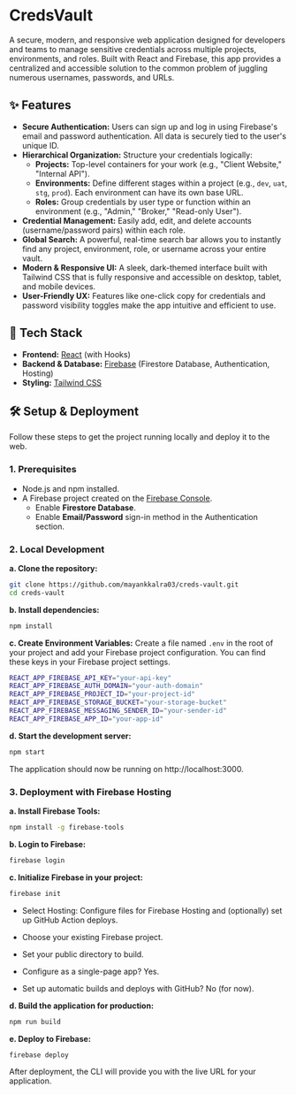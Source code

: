 # CredsVault

A secure, modern, and responsive web application designed for developers and teams to manage sensitive credentials across multiple projects, environments, and roles. Built with React and Firebase, this app provides a centralized and accessible solution to the common problem of juggling numerous usernames, passwords, and URLs.

## ✨ Features

* **Secure Authentication:** Users can sign up and log in using Firebase's email and password authentication. All data is securely tied to the user's unique ID.
* **Hierarchical Organization:** Structure your credentials logically:
    * **Projects:** Top-level containers for your work (e.g., "Client Website," "Internal API").
    * **Environments:** Define different stages within a project (e.g., `dev`, `uat`, `stg`, `prod`). Each environment can have its own base URL.
    * **Roles:** Group credentials by user type or function within an environment (e.g., "Admin," "Broker," "Read-only User").
* **Credential Management:** Easily add, edit, and delete accounts (username/password pairs) within each role.
* **Global Search:** A powerful, real-time search bar allows you to instantly find any project, environment, role, or username across your entire vault.
* **Modern & Responsive UI:** A sleek, dark-themed interface built with Tailwind CSS that is fully responsive and accessible on desktop, tablet, and mobile devices.
* **User-Friendly UX:** Features like one-click copy for credentials and password visibility toggles make the app intuitive and efficient to use.

## 🚀 Tech Stack

* **Frontend:** [React](https://reactjs.org/) (with Hooks)
* **Backend & Database:** [Firebase](https://firebase.google.com/) (Firestore Database, Authentication, Hosting)
* **Styling:** [Tailwind CSS](https://tailwindcss.com/)

## 🛠️ Setup & Deployment

Follow these steps to get the project running locally and deploy it to the web.

### 1. Prerequisites

* Node.js and npm installed.
* A Firebase project created on the [Firebase Console](https://console.firebase.google.com/).
    * Enable **Firestore Database**.
    * Enable **Email/Password** sign-in method in the Authentication section.

### 2. Local Development

**a. Clone the repository:**

```bash
git clone https://github.com/mayankkalra03/creds-vault.git
cd creds-vault
```

**b. Install dependencies:**

```bash
npm install
```

**c. Create Environment Variables:**
Create a file named `.env` in the root of your project and add your Firebase project configuration. You can find these keys in your Firebase project settings.

```bash
REACT_APP_FIREBASE_API_KEY="your-api-key"
REACT_APP_FIREBASE_AUTH_DOMAIN="your-auth-domain"
REACT_APP_FIREBASE_PROJECT_ID="your-project-id"
REACT_APP_FIREBASE_STORAGE_BUCKET="your-storage-bucket"
REACT_APP_FIREBASE_MESSAGING_SENDER_ID="your-sender-id"
REACT_APP_FIREBASE_APP_ID="your-app-id"
```

**d. Start the development server:**

```bash
npm start
```

The application should now be running on http://localhost:3000.

### 3. Deployment with Firebase Hosting

**a. Install Firebase Tools:**

```bash
npm install -g firebase-tools
```

**b. Login to Firebase:**

```bash
firebase login
```

**c. Initialize Firebase in your project:**

```bash
firebase init
```

- Select Hosting: Configure files for Firebase Hosting and (optionally) set up GitHub Action deploys.

- Choose your existing Firebase project.

- Set your public directory to build.

- Configure as a single-page app? Yes.

- Set up automatic builds and deploys with GitHub? No (for now).

**d. Build the application for production:**

```bash
npm run build
```

**e. Deploy to Firebase:**

```bash
firebase deploy
```

After deployment, the CLI will provide you with the live URL for your application.